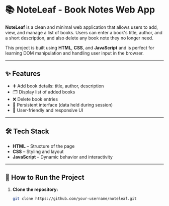 # 📚 NoteLeaf - Book Notes Web App

**NoteLeaf** is a clean and minimal web application that allows users to add, view, and manage a list of books. Users can enter a book's title, author, and a short description, and also delete any book note they no longer need.

This project is built using **HTML**, **CSS**, and **JavaScript** and is perfect for learning DOM manipulation and handling user input in the browser.

---

## ✨ Features

- ➕ Add book details: title, author, description
- 🗂️ Display list of added books
- ❌ Delete book entries
- 💾 Persistent interface (data held during session)
- 🎨 User-friendly and responsive UI

---

## 🛠️ Tech Stack

- **HTML** – Structure of the page  
- **CSS** – Styling and layout  
- **JavaScript** – Dynamic behavior and interactivity

---

## 🚀 How to Run the Project

1. **Clone the repository:**
   ```bash
   git clone https://github.com/your-username/noteleaf.git
